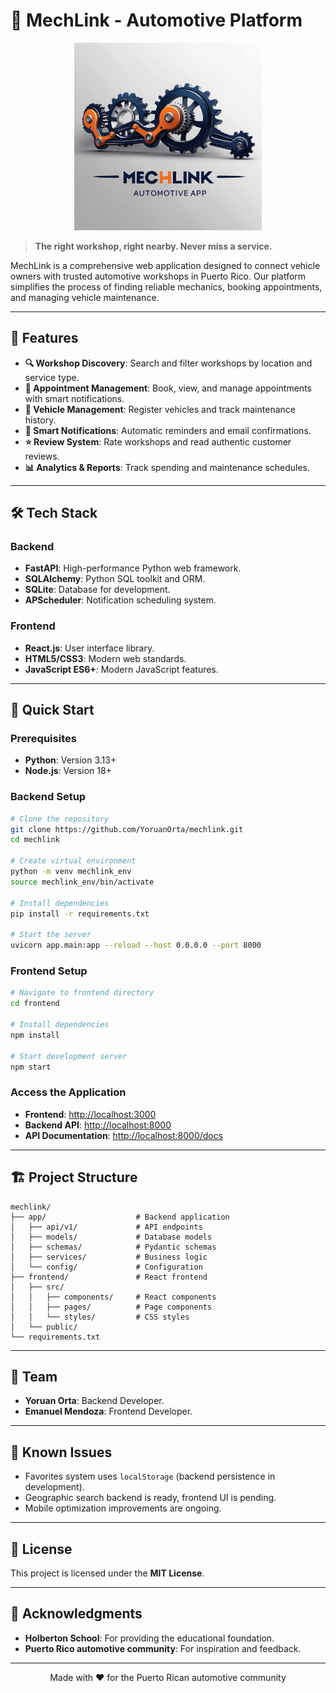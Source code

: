 # 🚗 MechLink - Automotive Platform

<div align="center">
    <img src="./mechlink_backend/frontend/public/images/logo_de_mi_app.jpg" alt="MechLink Logo" width="300"/>
</div>

> **The right workshop, right nearby. Never miss a service.**

MechLink is a comprehensive web application designed to connect vehicle owners with trusted automotive workshops in Puerto Rico. Our platform simplifies the process of finding reliable mechanics, booking appointments, and managing vehicle maintenance.

---

## 🌟 Features

- **🔍 Workshop Discovery**: Search and filter workshops by location and service type.
- **📅 Appointment Management**: Book, view, and manage appointments with smart notifications.
- **🚗 Vehicle Management**: Register vehicles and track maintenance history.
- **🔔 Smart Notifications**: Automatic reminders and email confirmations.
- **⭐ Review System**: Rate workshops and read authentic customer reviews.
- **📊 Analytics & Reports**: Track spending and maintenance schedules.

---

## 🛠️ Tech Stack

### Backend
- **FastAPI**: High-performance Python web framework.
- **SQLAlchemy**: Python SQL toolkit and ORM.
- **SQLite**: Database for development.
- **APScheduler**: Notification scheduling system.

### Frontend
- **React.js**: User interface library.
- **HTML5/CSS3**: Modern web standards.
- **JavaScript ES6+**: Modern JavaScript features.

---

## 🚀 Quick Start

### Prerequisites
- **Python**: Version 3.13+
- **Node.js**: Version 18+

### Backend Setup
```bash
# Clone the repository
git clone https://github.com/YoruanOrta/mechlink.git
cd mechlink

# Create virtual environment
python -m venv mechlink_env
source mechlink_env/bin/activate

# Install dependencies
pip install -r requirements.txt

# Start the server
uvicorn app.main:app --reload --host 0.0.0.0 --port 8000
```

### Frontend Setup
```bash
# Navigate to frontend directory
cd frontend

# Install dependencies
npm install

# Start development server
npm start
```

### Access the Application
- **Frontend**: [http://localhost:3000](http://localhost:3000)
- **Backend API**: [http://localhost:8000](http://localhost:8000)
- **API Documentation**: [http://localhost:8000/docs](http://localhost:8000/docs)

---

## 🏗️ Project Structure

```plaintext
mechlink/
├── app/                    # Backend application
│   ├── api/v1/             # API endpoints
│   ├── models/             # Database models
│   ├── schemas/            # Pydantic schemas
│   ├── services/           # Business logic
│   └── config/             # Configuration
├── frontend/               # React frontend
│   ├── src/
│   │   ├── components/     # React components
│   │   ├── pages/          # Page components
│   │   └── styles/         # CSS styles
│   └── public/
└── requirements.txt
```

---

## 👥 Team

- **Yoruan Orta**: Backend Developer.
- **Emanuel Mendoza**: Frontend Developer.

---

## 🐛 Known Issues

- Favorites system uses `localStorage` (backend persistence in development).
- Geographic search backend is ready, frontend UI is pending.
- Mobile optimization improvements are ongoing.

---

## 📄 License

This project is licensed under the **MIT License**.

---

## 🙏 Acknowledgments

- **Holberton School**: For providing the educational foundation.
- **Puerto Rico automotive community**: For inspiration and feedback.

---

<div align="center">
    Made with ❤️ for the Puerto Rican automotive community  
</div>
